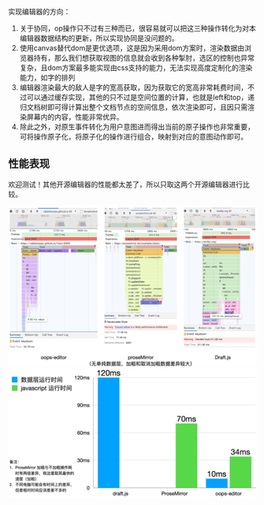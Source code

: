 实现编辑器的方向：
1. 关于协同，op操作只不过有三种而已，很容易就可以把这三种操作转化为对本编辑器数据结构的更新，所以实现协同是没问题的。
2. 使用canvas替代dom是更优选项，这是因为采用dom方案时，渲染数据由浏览器持有，那么我们想获取视图的信息就会收到各种掣肘，选区的控制也异常复杂，且dom方案最多能实现由css支持的能力，无法实现高度定制化的渲染能力，如字的排列
3. 编辑器渲染最大的敌人是字的宽高获取，因为获取它的宽高非常耗费时间，不过可以通过缓存实现，其他的只不过是空间位置的计算，也就是left和top，递归文档树即可得计算出整个文档节点的空间信息，依次渲染即可，且因只需渲染屏幕内的内容，性能非常优异。
4. 除此之外，对原生事件转化为用户意图进而得出当前的原子操作也非常重要，可将操作原子化，将原子化的操作进行组合，映射到对应的意图动作即可。

## 性能表现

欢迎测试！其他开源编辑器的性能都太差了，所以只取这两个开源编辑器进行比较。

![avatar](./perf.png)
![avatar](./graph.png)
